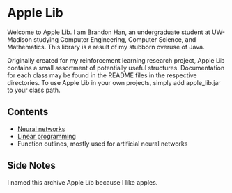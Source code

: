 # Apple Lib

Welcome to Apple Lib. I am Brandon Han, an undergraduate student at UW-Madison
studying Computer Engineering, Computer Science, and Mathematics. This library
is a result of my stubborn overuse of Java. 

Originally created for my reinforcement learning research project, Apple Lib
contains a small assortment of potentially useful structures. Documentation for
each class may be found in the README files in the respective directories. To 
use Apple Lib in your own projects, simply add apple_lib.jar to your class path.

## Contents

 - [Neural networks](ann/README.md)
 - [Linear programming](lp/README.md)
 - Function outlines, mostly used for artificial neural networks 

## Side Notes

I named this archive Apple Lib because I like apples. 

